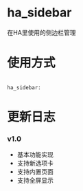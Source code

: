 # ha_sidebar
在HA里使用的侧边栏管理


# 使用方式
```

ha_sidebar:

```

# 更新日志

### v1.0
- 基本功能实现
- 支持新选项卡
- 支持内置页面
- 支持全屏显示
